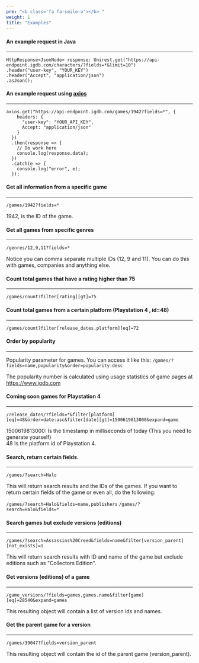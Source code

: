 ```yaml
---
pre: "<b class='fa fa-smile-o'></b> "
weight: 1
title: "Examples"
---
```


#### An example request in Java
----------
```
HttpResponse<JsonNode> response: Unirest.get("https://api-endpoint.igdb.com/characters/?fields=*&limit=10")
.header("user-key", "YOUR_KEY")
.header("Accept", "application/json")
.asJson();
```

#### An example request using [axios](https://github.com/axios/axios)
----------
```
axios.get("https://api-endpoint.igdb.com/games/1942?fields=*", {
    headers: {
      "user-key": "YOUR_API_KEY",
      Accept: "application/json"
    }
  })
  .then(response => {
    // Do work here
    console.log(response.data);
  })
  .catch(e => {
    console.log("error", e);
  });
```

#### Get all information from a specific game
----------

`/games/1942?fields=*`

1942, is the ID of the game.

#### Get all games from specific genres
----------

`/genres/12,9,11?fields=*`

Notice you can comma separate multiple IDs (12, 9 and 11). You can do this with games, companies and anything else.

#### Count total games that have a rating higher than 75
----------
`/games/count?filter[rating][gt]=75`

#### Count total games from a certain platform (Playstation 4 , id=48)
----------
`/games/count?filter[release_dates.platform][eq]=72`

#### Order by popularity
----------
Popularity parameter for games. You can access it like this:
`/games/?fields=name,popularity&order=popularity:desc`

The popularity number is calculated using usage statistics of game pages at https://www.igdb.com

#### Coming soon games for Playstation 4
----------

   `/release_dates/?fields=*&filter[platform][eq]=48&order=date:asc&filter[date][gt]=1500619813000&expand=game`

1500619813000: Is the timestamp in milliseconds of today (This you need to generate yourself)  
48 Is the platform id of Playstation 4.

#### Search, return certain fields.
----------

   `/games/?search=Halo`

This will return search results and the IDs of the games.
If you want to return certain fields of the game or even all, do the following:

   `/games/?search=Halo&fields=name,publishers`
   `/games/?search=Halo&fields=*`

#### Search games but exclude versions (editions)
----------

`/games/?search=Assassins%20Creed&fields=name&filter[version_parent][not_exists]=1`

This will return search results with ID and name of the game but exclude editions such as "Collectors Edition".

#### Get versions (editions) of a game
----------

`/game_versions/?fields=games,games.name&filter[game][eq]=28540&expand=games`

This resulting object will contain a list of version ids and names.

#### Get the parent game for a version
----------

`/games/39047?fields=version_parent`

This resulting object will contain the id of the parent game (version_parent).
